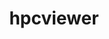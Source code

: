 ---
title: "hpcviewer"
layout: cache
categories: [package, develop]
meta: {"versions": ["2023.02", "2023.05"], "compilers": ["gcc@=11.1.0"], "oss": ["ubuntu20.04"], "platforms": ["linux"], "targets": ["ppc64le", "x86_64_v3"], "stacks": ["e4s", "e4s-power", "root"], "num_specs": 3, "num_specs_by_stack": {"e4s-power": 1, "root": 3, "e4s": 2}}
spec_details: [{"hash": "fftutcrtpgfi7lw4ahmwsxrhm5gp43vf", "compiler": "gcc@=11.1.0", "versions": ["2023.05"], "os": "ubuntu20.04", "platform": "linux", "target": "ppc64le", "variants": ["build_system=generic"], "stacks": ["e4s-power", "root"], "size": "-", "tarball": "https://binaries.spack.io/develop/build_cache/linux-ubuntu20.04-ppc64le/gcc-11.1.0/hpcviewer-2023.05/linux-ubuntu20.04-ppc64le-gcc-11.1.0-hpcviewer-2023.05-fftutcrtpgfi7lw4ahmwsxrhm5gp43vf.spack"}, {"hash": "3vsfjttqydx7yq2gko2tk4dbwdejzvbm", "compiler": "gcc@=11.1.0", "versions": ["2023.02"], "os": "ubuntu20.04", "platform": "linux", "target": "x86_64_v3", "variants": ["build_system=generic"], "stacks": ["root", "e4s"], "size": "-", "tarball": "https://binaries.spack.io/develop/build_cache/linux-ubuntu20.04-x86_64_v3/gcc-11.1.0/hpcviewer-2023.02/linux-ubuntu20.04-x86_64_v3-gcc-11.1.0-hpcviewer-2023.02-3vsfjttqydx7yq2gko2tk4dbwdejzvbm.spack"}, {"hash": "c2pz2gyv7nrpby5epksrct6nlb7a6lbb", "compiler": "gcc@=11.1.0", "versions": ["2023.05"], "os": "ubuntu20.04", "platform": "linux", "target": "x86_64_v3", "variants": ["build_system=generic"], "stacks": ["root", "e4s"], "size": "-", "tarball": "https://binaries.spack.io/develop/build_cache/linux-ubuntu20.04-x86_64_v3/gcc-11.1.0/hpcviewer-2023.05/linux-ubuntu20.04-x86_64_v3-gcc-11.1.0-hpcviewer-2023.05-c2pz2gyv7nrpby5epksrct6nlb7a6lbb.spack"}]
---